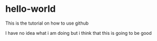 # hello-world
This is the tutorial on how to use github


I have no idea what i am doing but i think that this is going to be good
